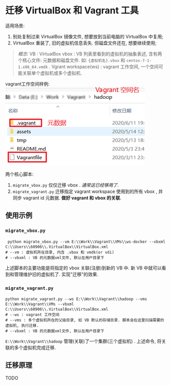 # 迁移 VirtualBox 和 Vagrant 工具
适用场景:
1. 别处复制过来 VirtualBox 镜像文件, 想要放到当前电脑的 VirtualBox 中复用;
2. VirtualBox 重装了, 旧的虚拟机信息丢失. 但磁盘文件还在, 想要继续使用;


> *概念:*
> VB : VirtualBox
> vbox : VB 列表里看到的虚拟机的抽象表述, 含有两个核心文件: 元数据和磁盘文件. 如: `{虚拟机名}.vbox` 和 `centos-7-1-1.x86_64.vmdk` .
> Vgrant workspace(ws) : vagrant 工作空间, 一个空间可能关联单个虚拟机或多个虚拟机.

vagrant工作空间样例:
![](assets/5ee729e6.png)


两个核心脚本:
1. `migrate_vbox.py` 仅仅迁移 vbox . _通常这已经够用了_.
2. `migrate_vagrant.py` 迁移指定 vagrant workspace 使用到的所有 vbox , 并同步 vagrant id 元数据. **做好 vagrant 和 vbox 的关联**.


## 使用示例

### `migrate_vbox.py`

```shell script
 python migrate_vbox.py --vm E:\\Work\\Vagrant\\VMs\\ws-docker --vbxml C:\\Users\\60906\\.VirtualBox\\VirtualBox.xml
# --vm : 虚拟机所在目录, 内含 .vbox 和 vmdk(or vdi)
# --vbxml : VB 的元数据xml文件, 默认在用户目录下
```
上述脚本的主要功能是将指定的 vbox 关联(注册)到新的 VB 中. 新 VB 中就可以看到和管理维护旧的虚拟机了. 实现"迁移"的效果.

### `migrate_vagrant.py`

```shell script
python migrate_vagrant.py --ws E:\\Work\\Vagrant\\hadoop --vms E:\\Work\\Vagrant\\VMs --vbxml C:\\Users\\60906\\.VirtualBox\\VirtualBox.xml 
# --ws : vagrant 工作空间
# --vms : 多个虚拟机所在的父级目录, 如 VB 默认的存储目录. 脚本会在这里扫描需要的虚拟机, 执行迁移.
# --vbxml : VB 的元数据xml文件, 默认在用户目录下
```
`E:\\Work\\Vagrant\\hadoop` 管理(关联)了一个集群(三个虚拟机) . 上述命令, 将关联的多个虚拟机完成迁移.


## 迁移原理

TODO
